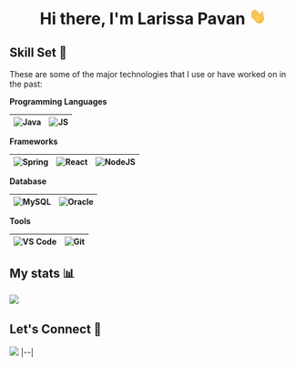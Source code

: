 <h1 align="center">Hi there, I'm Larissa Pavan <img src="https://raw.githubusercontent.com/ABSphreak/ABSphreak/master/gifs/Hi.gif" width="30px"></h1>

## Skill Set :muscle:

These are some of the major technologies that I use or have worked on in the past:

**Programming Languages**

<img title="Java" alt="Java" width="40px" src="https://cdn.jsdelivr.net/gh/devicons/devicon/icons/java/java-original-wordmark.svg" />|<img alt="JS" title="JavaScript" width="40px" src="https://cdn.jsdelivr.net/gh/devicons/devicon/icons/javascript/javascript-original.svg" />
|--|--|

**Frameworks**

<img title="Spring" alt="Spring" width="40px" src="https://cdn.jsdelivr.net/gh/devicons/devicon/icons/spring/spring-original-wordmark.svg" /> | <img title="React" alt="React" width="40px" src="https://cdn.jsdelivr.net/gh/devicons/devicon/icons/react/react-original-wordmark.svg" /> | <img alt="NodeJS" title="NodeJS" width="40px" src="https://cdn.jsdelivr.net/gh/devicons/devicon/icons/nodejs/nodejs-original-wordmark.svg" />
|--|--|--|
          
 **Database**
 
 <img title="MySQL" alt="MySQL" width="40px" src="https://cdn.jsdelivr.net/gh/devicons/devicon/icons/mysql/mysql-original.svg" /> | <img title="Oracle" alt="Oracle" width="40px" src="https://cdn.jsdelivr.net/gh/devicons/devicon/icons/oracle/oracle-original.svg" />
 |--|--|
 
 **Tools**
 
<img title="VS Code" alt="VS Code" width="40px" src="https://cdn.jsdelivr.net/gh/devicons/devicon/icons/vscode/vscode-original.svg" /> | <img title="Git" alt="Git" width="40px" src="https://cdn.jsdelivr.net/gh/devicons/devicon/icons/git/git-original.svg" />
 |--|--|         
          
## My stats :bar_chart:
<img src="https://github-readme-stats.vercel.app/api?username=laricp&theme=dark&show_icons=true">

## Let's Connect :handshake:

<a href="https://www.linkedin.com/in/larissacpavan/"><img src="https://cdn2.iconfinder.com/data/icons/social-media-2285/512/1_Linkedin_unofficial_colored_svg-128.png" width="40"></a>
|--|
